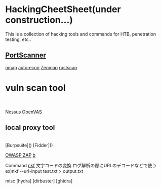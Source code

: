 # HackingCheetSheet(under construction...)
This is a collection of hacking tools and commands for HTB, penetration testing, etc..

## [PortScanner]()

[nmap]()
[autorecon]()
[Zenmap]()
[rustscan]()

# vuln scan tool</h2><br>
[Nessus]()
[OpenVAS]()

<h2>local proxy tool</h2><br>
[Burpsuite]()
[Fidder]()

[OWASP ZAP]()
[ b]()
[]()
[]()
[]()

Command
[nkf]()
  文字コードの変換
  ログ解析の際にURLのデコードなどで使う
  ex)nkf --url-input test.txt > output.txt
  
 misc
 [hydra]
 [dirbuster]
 [ghidra]
